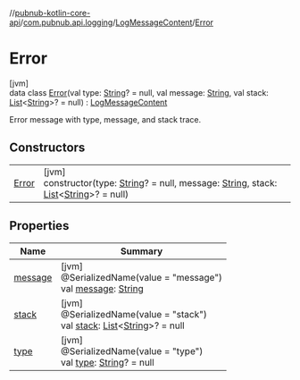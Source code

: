 //[pubnub-kotlin-core-api](../../../../index.md)/[com.pubnub.api.logging](../../index.md)/[LogMessageContent](../index.md)/[Error](index.md)

# Error

[jvm]\
data class [Error](index.md)(val type: [String](https://kotlinlang.org/api/core/kotlin-stdlib/kotlin/-string/index.html)? = null, val message: [String](https://kotlinlang.org/api/core/kotlin-stdlib/kotlin/-string/index.html), val stack: [List](https://kotlinlang.org/api/core/kotlin-stdlib/kotlin.collections/-list/index.html)&lt;[String](https://kotlinlang.org/api/core/kotlin-stdlib/kotlin/-string/index.html)&gt;? = null) : [LogMessageContent](../index.md)

Error message with type, message, and stack trace.

## Constructors

| | |
|---|---|
| [Error](-error.md) | [jvm]<br>constructor(type: [String](https://kotlinlang.org/api/core/kotlin-stdlib/kotlin/-string/index.html)? = null, message: [String](https://kotlinlang.org/api/core/kotlin-stdlib/kotlin/-string/index.html), stack: [List](https://kotlinlang.org/api/core/kotlin-stdlib/kotlin.collections/-list/index.html)&lt;[String](https://kotlinlang.org/api/core/kotlin-stdlib/kotlin/-string/index.html)&gt;? = null) |

## Properties

| Name | Summary |
|---|---|
| [message](message.md) | [jvm]<br>@SerializedName(value = &quot;message&quot;)<br>val [message](message.md): [String](https://kotlinlang.org/api/core/kotlin-stdlib/kotlin/-string/index.html) |
| [stack](stack.md) | [jvm]<br>@SerializedName(value = &quot;stack&quot;)<br>val [stack](stack.md): [List](https://kotlinlang.org/api/core/kotlin-stdlib/kotlin.collections/-list/index.html)&lt;[String](https://kotlinlang.org/api/core/kotlin-stdlib/kotlin/-string/index.html)&gt;? = null |
| [type](type.md) | [jvm]<br>@SerializedName(value = &quot;type&quot;)<br>val [type](type.md): [String](https://kotlinlang.org/api/core/kotlin-stdlib/kotlin/-string/index.html)? = null |
